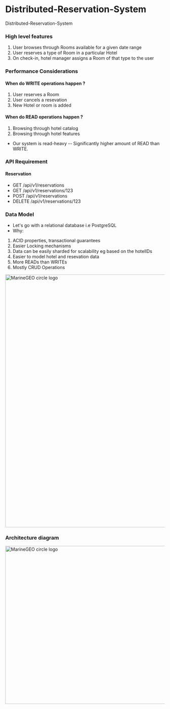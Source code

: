 # Distributed-Reservation-System
Distributed-Reservation-System

### High level features
1. User browses through Rooms available for a given date range
2. User reserves a type of Room in a particular Hotel
3. On check-in, hotel manager assigns a Room of that type to the user

### Performance Considerations
#### When do WRITE operations happen ?
1. User reserves a Room
2. User cancels a resevation
3. New Hotel or room is added
#### When do READ operations happen ?
1. Browsing through hotel catalog
2. Browsing through hotel features
- Our system is read-heavy -- Significantly higher amount of READ than WRITE.

### API Requirement
#### Reservation
- GET /api/v1/reservations
- GET /api/v1/reservations/123
- POST /api/v1/reservations
- DELETE /api/v1/reservations/123

### Data Model
- Let's go with a relational database i.e PostgreSQL
- Why:
1. ACID properties, transactional guarantees
2. Easier Locking mechanisms
3. Data can be easily sharded for scalability eg based on the hotelIDs
4. Easier to model hotel and resevation data
5. More READs than WRITEs
6. Mostly CRUD Operations
<img src="https://res.cloudinary.com/melvinkimathi/image/upload/v1678610358/Hotel_Reservation.drawio-2_mb8mkm.png" alt="MarineGEO circle logo" style="height: 800px; width:800px;"/>

### Architecture diagram
<img src="https://res.cloudinary.com/melvinkimathi/image/upload/v1684342714/nginx-doc_jeny0m.png" alt="MarineGEO circle logo" style="height: 500px; width:1000px;"/>


